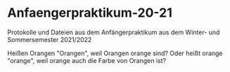 # Anfaengerpraktikum-20-21
Protokolle und Dateien aus dem Anfängerpraktikum aus dem Winter- und Sommersemester 2021/2022

Heißen Orangen "Orangen", weil Orangen orange sind? Oder heißt orange "orange", weil orange auch die Farbe von Orangen ist?